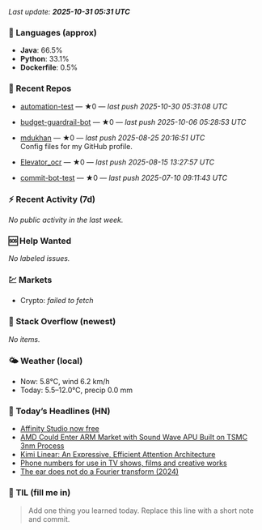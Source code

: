 

<!-- DAILY-SECTION:START -->
_Last update: **2025-10-31 05:31 UTC**_


### 🧪 Languages (approx)
- **Java**: 66.5%
- **Python**: 33.1%
- **Dockerfile**: 0.5%

### 🔧 Recent Repos
- [automation-test](https://github.com/mdukhan/automation-test) — ★0 — _last push 2025-10-30 05:31:08 UTC_  
  
- [budget-guardrail-bot](https://github.com/mdukhan/budget-guardrail-bot) — ★0 — _last push 2025-10-06 05:28:53 UTC_  
  
- [mdukhan](https://github.com/mdukhan/mdukhan) — ★0 — _last push 2025-08-25 20:16:51 UTC_  
  Config files for my GitHub profile.
- [Elevator_ocr](https://github.com/mdukhan/Elevator_ocr) — ★0 — _last push 2025-08-15 13:27:57 UTC_  
  
- [commit-bot-test](https://github.com/mdukhan/commit-bot-test) — ★0 — _last push 2025-07-10 09:11:43 UTC_  
  

### ⚡ Recent Activity (7d)
_No public activity in the last week._

### 🆘 Help Wanted
_No labeled issues._

### 💹 Markets
- Crypto: _failed to fetch_

### 🧩 Stack Overflow (newest)
_No items._

### 🌤️ Weather (local)
- Now: 5.8°C, wind 6.2 km/h
- Today: 5.5–12.0°C, precip 0.0 mm

### 📰 Today’s Headlines (HN)
- [Affinity Studio now free](https://github.com/lemonyte/no-code)
- [AMD Could Enter ARM Market with Sound Wave APU Built on TSMC 3nm Process](https://www.affinity.studio/get-affinity)
- [Kimi Linear: An Expressive, Efficient Attention Architecture](https://www.guru3d.com/story/amd-enters-arm-market-with-sound-wave-apu-built-on-tsmc-3nm-process/)
- [Phone numbers for use in TV shows, films and creative works](https://github.com/MoonshotAI/Kimi-Linear)
- [The ear does not do a Fourier transform (2024)](https://www.acma.gov.au/phone-numbers-use-tv-shows-films-and-creative-works)

### 🧠 TIL (fill me in)
> Add one thing you learned today. Replace this line with a short note and commit.

<!-- DAILY-SECTION:END -->

